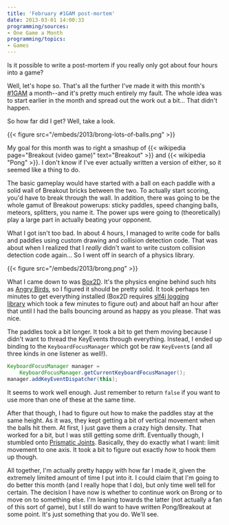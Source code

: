 ```yaml
---
title: 'February #1GAM post-mortem'
date: 2013-03-01 14:00:33
programming/sources:
- One Game a Month
programming/topics:
- Games
---
```

Is it possible to write a post-mortem if you really only got about four hours into a game?

Well, let's hope so. That's all the further I've made it with this month's <a title="One Game A Month" href="http://onegameamonth.com/">#1GAM</a> a month--and it's pretty much entirely my fault. The whole idea was to start earlier in the month and spread out the work out a bit... That didn't happen.

<!--more-->

So how far did I get? Well, take a look.

{{< figure src="/embeds/2013/brong-lots-of-balls.png" >}}

My goal for this month was to right a smashup of {{< wikipedia page="Breakout (video game)" text="Breakout" >}} and {{< wikipedia "Pong" >}}. I don't know if I've ever actually written a version of either, so it seemed like a thing to do.

The basic gameplay would have started with a ball on each paddle with a solid wall of Breakout bricks between the two. To actually start scoring, you'd have to break through the wall. In addition, there was going to be the whole gamut of Breakout powerups: sticky paddles, speed changing balls, meteors, splitters, you name it. The power ups were going to (theoretically) play a large part in actually beating your opponent.

What I got isn't too bad. In about 4 hours, I managed to write code for balls and paddles using custom drawing and collision detection code. That was about when I realized that I *really* didn't want to write custom collision detection code again... So I went off in search of a physics library.

{{< figure src="/embeds/2013/brong.png" >}}

What I came down to was <a title="Box2D" href="http://box2d.org/">Box2D</a>. It's the physics engine behind such hits as <a title="Angry Birds" href="http://www.angrybirds.com/">Angry Birds</a>, so I figured it should be pretty solid. It took perhaps ten minutes to get everything installed (Box2D requires <a title="slf4j" href="http://www.slf4j.org/">slf4j logging library</a> which took a few minutes to figure out) and about half an hour after that until I had the balls bouncing around as happy as you please. That was nice.

The paddles took a bit longer. It took a bit to get them moving because I didn't want to thread the KeyEvents through everything. Instead, I ended up binding to the `KeyboardFocusManager` which got be raw `KeyEvent`s (and all three kinds in one listener as well!).

```java
KeyboardFocusManager manager = 
    KeyboardFocusManager.getCurrentKeyboardFocusManager();
manager.addKeyEventDispatcher(this);
```

It seems to work well enough. Just remember to return `false` if you want to use more than one of these at the same time.

After that though, I had to figure out how to make the paddles stay at the same height. As it was, they kept getting a bit of vertical movement when the balls hit them. At first, I just gave them a crazy high density. That worked for a bit, but I was still getting some drift. Eventually though, I stumbled onto <a title="Box2D manual" href="http://www.box2d.org/manual.html">Prismatic Joints</a>. Basically, they do exactly what I want: limit movement to one axis. It took a bit to figure out exactly *how* to hook them up though.

All together, I'm actually pretty happy with how far I made it, given the extremely limited amount of time I put into it. I could claim that I'm going to do better this month (and I really hope that I do), but only time well tell for certain. The decision I have now is whether to continue work on Brong or to move on to something else. I'm leaning towards the latter (not actually a fan of this sort of game), but I still do want to have written Pong/Breakout at some point. It's just something that you do. We'll see.